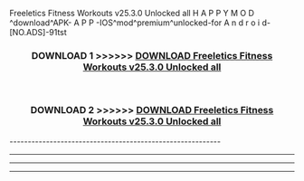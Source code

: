  Freeletics Fitness Workouts v25.3.0 Unlocked all  H A P P Y M O D ^download^APK- A P P -IOS^mod^premium^unlocked-for A n d r o i d-[NO.ADS]-91tst



<div align="center">

<h3>DOWNLOAD 1 >>>>>> <a href="https://en-mod.web.app/?en= Freeletics Fitness Workouts v25.3.0 Unlocked all ">DOWNLOAD Freeletics Fitness Workouts v25.3.0 Unlocked all  </a></h3><br>

<h3>DOWNLOAD 2 >>>>>> <a href="https://en-mod.web.app/?en= Freeletics Fitness Workouts v25.3.0 Unlocked all ">DOWNLOAD Freeletics Fitness Workouts v25.3.0 Unlocked all  </a></h3>

</div>
----------------------------------------------------------

----------------------------------------------------------

----------------------------------------------------------

----------------------------------------------------------



